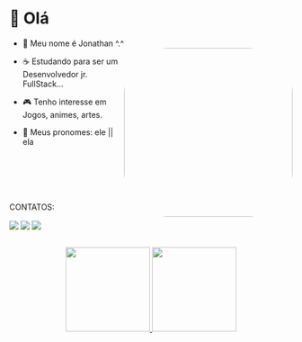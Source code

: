 # 🦇 Olá 

- 👋 Meu nome é Jonathan ^.^ <img align="right" height="300" style="border-radius:80px;" src="https://i.ibb.co/4MH2F6Y/Meu-Avatar-GIF.gif">

- ☕ Estudando para ser um Desenvolvedor jr. FullStack...
 
- 🎮 Tenho interesse em Jogos, animes, artes.
 
- 🚻 Meus pronomes: ele || ela



<br>
<br>
<br>
<br>
<br>
<div align="left"> 
 CONTATOS:
 
  <a  href="https://instagram.com/artp0c" target="_blank"><img align="center" img src="https://img.shields.io/badge/-Instagram-%23E4405F?style=for-the-badge&logo=instagram&logoColor=white" target="_blank"></a>
 	  <a href = "mailto:jonathasouza1@gmail.com"><img align="center" img src="https://img.shields.io/badge/-Gmail-%23333?style=for-the-badge&logo=gmail&logoColor=white" target="_blank"></a>
  <a href="https://www.linkedin.com/in/jonatha-brasil-b88a6120b/" target="_blank"><img align="center" img src="https://img.shields.io/badge/-LinkedIn-%230077B5?style=for-the-badge&logo=linkedin&logoColor=white" target="_blank"></a> 
 
</div>
<br>

<div align="center">
  <a href="https://github.com/JonathanBrasil">
  <img height="150em" src="https://github-readme-stats.vercel.app/api?username=jonathanbrasil&show_icons=true&theme=dracula&include_all_commits=true&count_private=true"/>
  <img height="150em" src="https://github-readme-stats.vercel.app/api/top-langs/?username=jonathanbrasil&layout=compact&langs_count=7&theme=dracula"/>
</div>
